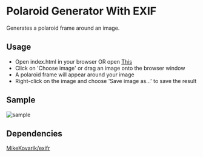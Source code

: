 # Polaroid Generator With EXIF
Generates a polaroid frame around an image.

## Usage
- Open index.html in your browser OR open [This](https://hijae.github.io/polaroid-generator-EXIF)
- Click on 'Choose image' or drag an image onto the browser window
- A polaroid frame will appear around your image
- Right-click on the image and choose 'Save image as...' to save the result

## Sample
![sample](https://user-images.githubusercontent.com/5418545/185733149-a837badb-f14c-4a64-9699-9497cc4b2e4f.png)


## Dependencies
[MikeKovarik/exifr](https://github.com/MikeKovarik/exifr)
